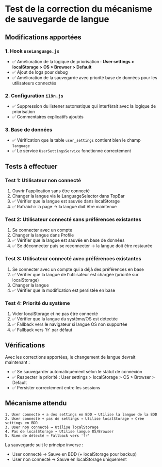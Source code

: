 # Test de la correction du mécanisme de sauvegarde de langue

## Modifications apportées

### 1. Hook `useLanguage.js`
- ✅ Amélioration de la logique de priorisation : **User settings > localStorage > OS > Browser > Default**
- ✅ Ajout de logs pour debug
- ✅ Amélioration de la sauvegarde avec priorité base de données pour les utilisateurs connectés

### 2. Configuration `i18n.js`
- ✅ Suppression du listener automatique qui interférait avec la logique de priorisation
- ✅ Commentaires explicatifs ajoutés

### 3. Base de données
- ✅ Vérification que la table `user_settings` contient bien le champ `language`
- ✅ Le service `UserSettingsService` fonctionne correctement

## Tests à effectuer

### Test 1: Utilisateur non connecté
1. Ouvrir l'application sans être connecté
2. Changer la langue via le LanguageSelector dans TopBar
3. ✅ Vérifier que la langue est sauvée dans localStorage
4. ✅ Rafraîchir la page → la langue doit être maintenue

### Test 2: Utilisateur connecté sans préférences existantes
1. Se connecter avec un compte
2. Changer la langue dans Profile
3. ✅ Vérifier que la langue est sauvée en base de données
4. ✅ Se déconnecter puis se reconnecter → la langue doit être restaurée

### Test 3: Utilisateur connecté avec préférences existantes
1. Se connecter avec un compte qui a déjà des préférences en base
2. ✅ Vérifier que la langue de l'utilisateur est chargée (priorité sur localStorage)
3. Changer la langue
4. ✅ Vérifier que la modification est persistée en base

### Test 4: Priorité du système
1. Vider localStorage et ne pas être connecté
2. ✅ Vérifier que la langue du système/OS est détectée
3. ✅ Fallback vers le navigateur si langue OS non supportée
4. ✅ Fallback vers 'fr' par défaut

## Vérifications

Avec les corrections apportées, le changement de langue devrait maintenant :
- ✅ Se sauvegarder automatiquement selon le statut de connexion
- ✅ Respecter la priorité : User settings > localStorage > OS > Browser > Default
- ✅ Persister correctement entre les sessions

## Mécanisme attendu

```
1. User connecté + a des settings en BDD → Utilise la langue de la BDD
2. User connecté + pas de settings → Utilise localStorage → Crée settings en BDD
3. User non connecté → Utilise localStorage
4. Pas de localStorage → Utilise langue OS/Browser
5. Rien de détecté → Fallback vers 'fr'
```

La sauvegarde suit le principe inverse :
- User connecté → Sauve en BDD (+ localStorage pour backup)
- User non connecté → Sauve en localStorage uniquement
